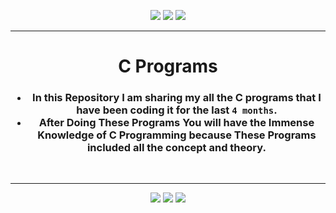<p align="center">
<img src="https://forthebadge.com/images/badges/for-you.svg" />
<img src="https://forthebadge.com/images/badges/made-with-c.svg" />
<img src="https://forthebadge.com/images/badges/built-by-developers.svg" />
</p>

_______________________________

<h1 align="center">C Programs</h1>

<h3 align="center">
  
- In this Repository I am sharing my all the C programs that I have been coding it for the last `4 months`.
- After Doing These Programs You will have the Immense Knowledge of C Programming because These Programs included all the concept and theory.
 </h3> 
<br/>

_______________________________________


<p align="center">
<img src="https://badges.pufler.dev/visits/Iamtripathisatyam/C-Programs?style=for-the-badge&logo=github&logoColor=yellow" />
<img src="https://badges.pufler.dev/updated/Iamtripathisatyam/C-Programs?style=for-the-badge&logo=github&logoColor=yellow" />
<img src="https://badges.pufler.dev/created/Iamtripathisatyam/C-Programs?style=for-the-badge&logo=github&logoColor=yellow" />
</p>
